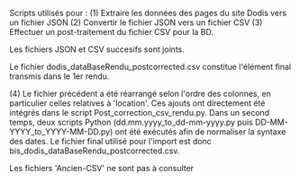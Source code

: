 Scripts utilisés pour :
(1) Extraire les données des pages du site Dodis vers un fichier JSON
(2) Convertir le fichier JSON vers un fichier CSV
(3) Effectuer un post-traitement du fichier CSV pour la BD.

Les fichiers JSON et CSV succesifs sont joints.

Le fichier dodis_dataBaseRendu_postcorrected.csv constitue l'élément final transmis dans le 1er rendu. 

(4) Le fichier précédent a été réarrangé selon l'ordre des colonnes, en particulier celles relatives à 'location'. Ces ajouts ont directement été intégrés dans le script Post_correction_csv_rendu.py. Dans un second temps, deux scripts Python (dd.mm.yyyy_to_dd-mm-yyyy.py puis DD-MM-YYYY_to_YYYY-MM-DD.py) ont été exécutés afin de normaliser la syntaxe des dates. Le fichier final utilisé pour l'import est donc bis_dodis_dataBaseRendu_postcorrected.csv.

Les fichiers 'Ancien-CSV' ne sont pas à consulter
